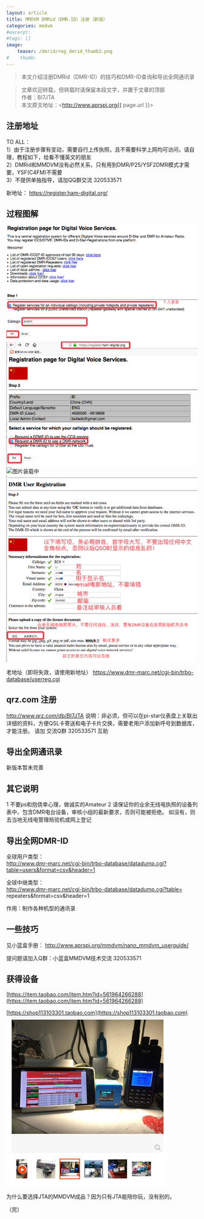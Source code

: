 ```yaml
---
layout: article
title: MMDVM DMRid（DMR-ID）注册（新版）
categories: mmdvm
#excerpt:
#tags: []
image:
    teaser: /dmrid/reg_dmrid_thumb2.png
#    thumb:
---
```



> 本文介绍注册DMRid（DMR-ID）的技巧和DMR-ID查询和导出全网通讯录

> 文章欢迎转载，但转载时请保留本段文字，并置于文章的顶部  
> 作者：BI7JTA  
> 本文原文地址：<http://www.aprspi.org{{ page.url }}>

## 注册地址 
TO ALL：  
1）由于注册步骤有变动，需要自行上传执照，且不需要科学上网均可访问，请自理，教程如下，给看不懂英文的朋友   
2）DMRid和MMDVM没有必然关系，只有用到DMR/P25/YSF2DMR模式才需要，YSF(C4FM)不需要  
3）不提供单独指导，请加QQ群交流 320533571   

新地址： 
https://register.ham-digital.org/  

## 过程图解
![图片装载中](/images/dmrid/DMRId-Reg-step1.png)  
![图片装载中](/images/dmrid/DMRId-Reg-step2.png)  
![图片装载中](/images/dmrid/DMRId-Reg-step2_1.png)  
![图片装载中](/images/dmrid/DMRId-Reg-step3.png)   

老地址（即将失效，请使用新地址）
https://www.dmr-marc.net/cgi-bin/trbo-database/userreg.cgi   

## qrz.com 注册
http://www.qrz.com/db/BI7JTA 
说明：非必须，但可以在pi-star仪表盘上关联出详细的资料，方便QSL卡寄送和电子卡片交换，需要老用户添加新呼号到数据库，才能注册。
请加 交流Q群 320533571 互助   

## 导出全网通讯录
新版本暂未完善     

## 其它说明
1 不要ps和抱侥幸心理，做诚实的Amateur 
2 请保证你的业余无线电执照的设备列表中，包含DMR电台设备，审核小组的最新要求，否则可能被拒绝。
如没有，则去当地无线电管理局验机或网上登记   

## 导出全网DMR-ID
全球用户类型：  
http://www.dmr-marc.net/cgi-bin/trbo-database/datadump.cgi?table=users&format=csv&header=1  

全球中继类型：   
http://www.dmr-marc.net/cgi-bin/trbo-database/datadump.cgi?table= repeaters&format=csv&header=1  

作用：制作各种机型的通讯录  

## 一些技巧
见小蓝盒手册： http://www.aprspi.org/mmdvm/nano_mmdvm_userguide/  

提问题请加入Q群：小蓝盒MMDVM技术交流 320533571 

## 获得设备    
[https://item.taobao.com/item.htm?id=561964266288](https://item.taobao.com/item.htm?id=561964266288)  

[https://shop113103301.taobao.com](https://shop113103301.taobao.com)  
![图片装载中](/images/mmdvm/nano_userguide_taobao.png)    

为什么要选择JTA的MMDVM成品？因为只有JTA能陪你玩，没有别的。  

（完）





